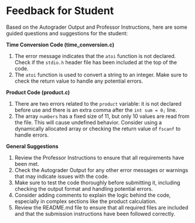 # Feedback for Student

Based on the Autograder Output and Professor Instructions, here are some guided questions and suggestions for the student:

**Time Conversion Code (time_conversion.c)**

1. The error message indicates that the `atoi` function is not declared. Check if the `stdio.h` header file has been included at the top of the code.
2. The `atoi` function is used to convert a string to an integer. Make sure to check the return value to handle any potential errors.

**Product Code (product.c)**

1. There are two errors related to the `product` variable: it is not declared before use and there is an extra comma after the `int sum = 0;` line.
2. The array `numbers` has a fixed size of 11, but only 10 values are read from the file. This will cause undefined behavior. Consider using a dynamically allocated array or checking the return value of `fscanf` to handle errors.

**General Suggestions**

1. Review the Professor Instructions to ensure that all requirements have been met.
2. Check the Autograder Output for any other error messages or warnings that may indicate issues with the code.
3. Make sure to test the code thoroughly before submitting it, including checking the output format and handling potential errors.
4. Consider adding comments to explain the logic behind the code, especially in complex sections like the product calculation.
5. Review the README.md file to ensure that all required files are included and that the submission instructions have been followed correctly.

